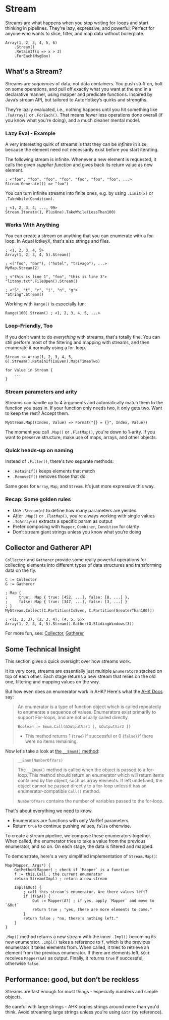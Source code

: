 # Stream

Streams are what happens when you stop writing for-loops and start thinking in
pipelines. They're lazy, expressive, and powerful; Perfect for anyone who
wants to slice, filter, and map data without boilerplate.

```ahk
Array(1, 2, 3, 4, 5, 6)
    .Stream()
    .RetainIf(x => x > 2)
    .ForEach(MsgBox)
```

## What's a Stream?

Streams are *sequences* of data, not data containers. You push stuff on,
bolt on some operations, and pull off exactly what you want at the end in a
declarative manner, using mapper and predicate functions. Inspired by Java’s
stream API, but tailored to AutoHotkey’s quirks and strengths.

They're lazily evaluated, i.e., nothing happens until you hit something like
`.ToArray()` or `.ForEach()`. That means fewer less operations done overall
(if you know what you're doing), and a much cleaner mental model.

### Lazy Eval - Example

A very interesting quirk of streams is that they can be *infinite* in size,
because the element need not necessarily exist before you start iterating.

The following stream is infinite. Whenever a new element is requested,
it calls the given *supplier function* and gives back its return value as
new element.

```ahk
; <"foo", "foo", "foo", "foo", "foo", "foo", "foo", ...>
Stream.Generate(() => "foo")
```

You can turn infinite streams into finite ones, e.g. by using `.Limit(x)`
or `.TakeWhile(Condition)`.

```ahk
; <1, 2, 3, 4, ..., 99>
Stream.Iterate(1, PlusOne).TakeWhile(LessThan100)
```

### Works With Anything

You can create a stream on anything that you can enumerate with a for-loop. In
AquaHotkeyX, that's also strings and files.

```ahk
; <1, 2, 3, 4, 5>
Array(1, 2, 3, 4, 5).Stream()

; <("foo", "bar"), ("hotel", "trivago"), ...>
MyMap.Stream(2)

; <"this is line 1", "foo", "this is line 3">
"litany.txt".FileOpen().Stream()

; <"S", "t", "r", "i", "n", "g">
"String".Stream()
```

Working with `Range()` is especially fun:

```ahk
Range(100).Stream() ; <1, 2, 3, 4, 5, ...>
```

### Loop-Friendly, Too

If you don't want to do *everything* with streams, that's totally fine.
You can still perform most of the filtering and mapping with streams, and
then enumerate it normally using a for-loop.

```ahk
Stream := Array(1, 2, 3, 4, 5, 6).Stream().RetainIf(IsEven).Map(TimesTwo)

for Value in Stream {
    ...
}
```

### Stream parameters and arity

Streams can handle up to 4 arguments and automatically match them to the
function you pass in. If your function only needs two, it only gets two.
Want to keep the rest? Accept them.

```ahk
MyStream.Map((Index, Value) => Format("{} = {}", Index, Value))
```

The moment you call `.Map()` or `.FlatMap()`, you're down to 1-arity. If you
want to preserve structure, make use of maps, arrays, and other objects.

### Quick heads-up on naming

Instead of `.Filter()`, there's two separate methods:

- `.RetainIf()` keeps elements that match
- `.RemoveIf()` removes those that do

Same goes for `Array`, `Map`, and `Stream`. It’s just more expressive this way.

### Recap: Some golden rules

- Use `.Stream(n)` to define how many parameters are yielded
- After `.Map()` or `.FlatMap()`, you're always working with single values
- `.ToArray(n)` extracts a specific param as output
- Prefer composing with `Mapper`, `Combiner`, `Condition` for clarity
- Don’t stream giant strings unless you know what you’re doing

## Collector and Gatherer API

`Collector` and `Gatherer` provide some really powerful operations for
collecting elements into different types of data structures and transforming
data on the fly.

```ahk
C := Collector
G := Gatherer

; Map {
;     true:  Map { true: [452, ...], false: [8, ...] },
;     false: Map { true: [347, ...], false: [3, ...] }
; }
MyStream.Collect(C.Partition(IsEven, C.Partition(GreaterThan100)))

; <(1, 2, 3), (2, 3, 4), (4, 5, 6)>
Array(1, 2, 3, 4, 5).Stream().Gather(G.SlidingWindows(3))
```

For more fun, see: [Collector](./Collector.md), [Gatherer](./Gatherer.md)

## Some Technical Insight

This section gives a quick oversight over how streams work.

It its very core, streams are essentially just multiple `Enumerator`s stacked
on top of each other. Each stage returns a new stream that relies on the
old one, filtering and mapping values on the way.

But how even does an enumerator work in AHK?
Here's what the
[AHK Docs](https://www.autohotkey.com/docs/v2/lib/Enumerator.htm) say:

>An enumerator is a type of function object which is called repeatedly to
>enumerate a sequence of values. Enumerators exist primarily to support
>For-loops, and are not usually called directly.
>
>```ahk
>Boolean := Enum.Call(&OutputVar1 [, &OutputVar2 ])
>```
>
>- This method returns 1 (`true`) if successful or 0 (`false`) if there were
>no items remaining.

Now let's take a look at [the `__Enum()` method](https://www.autohotkey.com/docs/v2/Objects.htm#__Enum):

>`__Enum(NumberOfVars)`
>
>The `__Enum()` method is called when the object is passed to a for-loop.
>This method should return an enumerator which will return items contained by
>the object, such as array elements. If left undefined, the object cannot be
>passed directly to a for-loop unless it has an enumerator-compatible
>`Call()` method.
>
>`NumberOfVars` contains the number of variables passed to the for-loop.

That's about everything we need to know.

- Enumerators are functions with only VarRef parameters.
- Return `true` to continue pushing values, `false` otherwise.

To create a stream pipeline, we compose these enumerators together. When called,
the enumerator tries to take a value from the previous enumerator, and so on.
On each stage, the data is filtered and mapped.

To demonstrate, here's a very simplified implementation of `Stream.Map()`:

```ahk
Map(Mapper, Args*) {
    GetMethod(Mapper) ; check if `Mapper` is a function
    f := this.Call ; the current enumerator
    return Stream(Impl) ; return a new stream

    Impl(&Out) {
        ; call this stream's enumerator. Are there values left?
        if (f(&A)) {
            Out := Mapper(A?) ; if yes, apply `Mapper` and move to `&Out`
            return true ; "yes, there are more elements to come."
        }
        return false ; "no, there's nothing left."
    }
}
```

`.Map()` method returns a new stream with the inner `.Impl()` becoming its new
enumerator. `.Impl()` takes a reference to `f`, which is the previous enumerator
it takes elements from. When called, it tries to retrieve an element from
the previous enumerator. If there are elements left, `&Out` receives
`Mapper(&A)` as output. Finally, it returns `true` if successful, otherwise
`false`.

## Performance: good, but don’t be reckless

Streams are fast enough for most things - especially numbers and
simple objects.

Be careful with large strings - AHK copies strings around more than you'd think.
Avoid streaming large strings unless you're using `&Str` (by reference).

